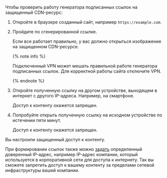 Чтобы проверить работу генератора подписанных ссылок на защищенный CDN-ресурс:

1. Откройте в браузере созданный сайт, например `https://example.com`.
1. Пройдите по сгенерированной ссылке.

    Если все работает правильно, у вас должно открыться изображение на защищенном CDN-ресурсе.

    {% note info %}

    Подключенный VPN может мешать правильной работе генератора подписанных ссылок. Для корректной работы сайта отключите VPN.

    {% endnote %}

1. Откройте полученную ссылку на другом устройстве, выходящем в интернет с другого IP-адреса. Например, на смартфоне.

    Доступ к контенту окажется запрещен.

1. Попробуйте открыть полученную ссылку на исходном устройстве по истечении пяти минут.

    Доступ к контенту окажется запрещен.

Вы настроили защищенный доступ к контенту.

При формировании ссылок также можно [задать](../../../cdn/operations/resources/enable-secure-token.md) определенный доверенный IP-адрес, например IP-адрес компании, который используется в корпоративной сети для доступа к интернету. Так вы сможете запретить доступ к вашему контенту за пределами сетевой инфраструктуры вашей компании.